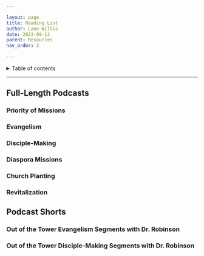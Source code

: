 ```yaml
---

layout: page
title: Reading List
author: Lane Willis
date: 2023-09-12
parent: Resources
nav_order: 2

---
```


<details closed markdown="block">
  <summary>
    Table of contents
  </summary>
  {: .text-delta }
1. TOC
{:toc}
</details>

---

## Full-Length Podcasts

### Priority of Missions

### Evangelism

### Disciple-Making

### Diaspora Missions

### Church Planting

### Revitalization

## Podcast Shorts

### Out of the Tower Evangelism Segments with Dr. Robinson


### Out of the Tower Disciple-Making Segments with Dr. Robinson